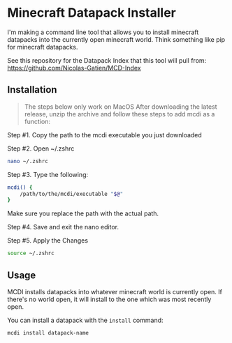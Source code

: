 # Minecraft Datapack Installer
I'm making a command line tool that allows you to install minecraft datapacks into the currently open minecraft world.
Think something like pip for minecraft datapacks.

See this repository for the Datapack Index that this tool will pull from: https://github.com/Nicolas-Gatien/MCD-Index

## Installation
> The steps below only work on MacOS
After downloading the latest release, unzip the archive and follow these steps to add mcdi as a function:

Step #1. Copy the path to the mcdi executable you just downloaded

Step #2. Open ~/.zshrc
```bash
nano ~/.zshrc
```

Step #3. Type the following:
```bash
mcdi() { 
    /path/to/the/mcdi/executable "$@"
}
```
Make sure you replace the path with the actual path.

Step #4. Save and exit the nano editor.

Step #5. Apply the Changes
```bash
source ~/.zshrc
```

## Usage
MCDI installs datapacks into whatever minecraft world is currently open.
If there's no world open, it will install to the one which was most recently open.

You can install a datapack with the `install` command:
```bash
mcdi install datapack-name
```